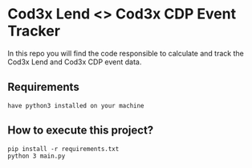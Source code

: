 # Cod3x Lend <> Cod3x CDP Event Tracker

In this repo you will find the code responsible to calculate and track the Cod3x Lend and Cod3x CDP event data.
## Requirements
```
have python3 installed on your machine
```
## How to execute this project?

```
pip install -r requirements.txt
python 3 main.py
```
